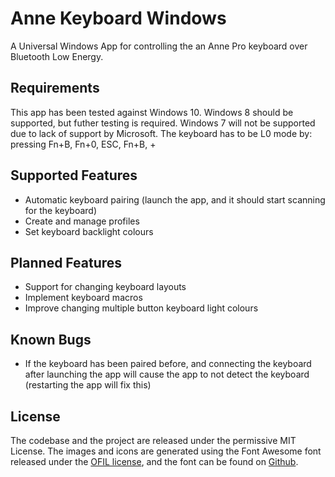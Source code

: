 # Anne Keyboard Windows
A Universal Windows App for controlling the an Anne Pro keyboard over Bluetooth Low Energy.

## Requirements
This app has been tested against Windows 10. Windows 8 should be supported, but futher testing is required.
Windows 7 will not be supported due to lack of support by Microsoft.
The keyboard has to be L0 mode by: pressing Fn+B, Fn+0, ESC, Fn+B, +

## Supported Features
* Automatic keyboard pairing (launch the app, and it should start scanning for the keyboard)
* Create and manage profiles
* Set keyboard backlight colours

## Planned Features
* Support for changing keyboard layouts
* Implement keyboard macros
* Improve changing multiple button keyboard light colours

## Known Bugs
* If the keyboard has been paired before, and connecting the keyboard after launching the app will cause the app to not detect the keyboard (restarting the app will fix this)

## License
The codebase and the project are released under the permissive MIT License. 
The images and icons are generated using the Font Awesome font released under the [OFIL license](http://scripts.sil.org/OFL), and the font can be found on [Github](http://scripts.sil.org/OFL). 